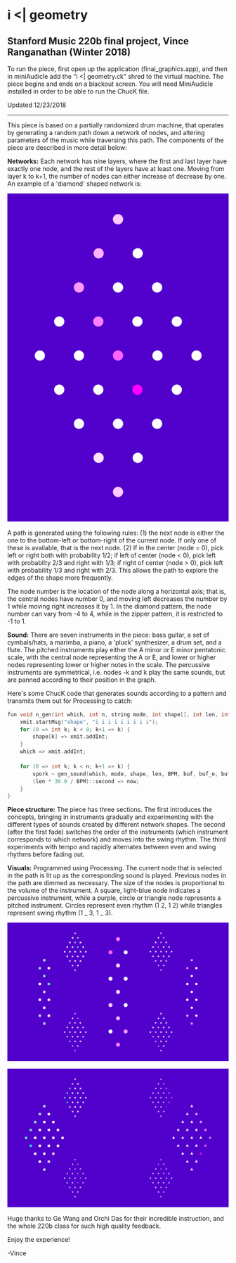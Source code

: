# i <| geometry
## Stanford Music 220b final project, Vince Ranganathan (Winter 2018)

To run the piece, first open up the application (final_graphics.app), and then in miniAudicle add the "i <| geometry.ck" shred to the virtual machine. The piece begins and ends on a blackout screen. You will need MiniAudicle installed in order to be able to run the ChucK file.

Updated 12/23/2018

----------------------------------------------------------------------------------------------------------------------

This piece is based on a partially randomized drum machine, that operates by generating a random path down a network of nodes, and altering parameters of the music while traversing this path. The components of the piece are described in more detail below:

**Networks:** Each network has nine layers, where the first and last layer have exactly one node, and the rest of the layers have at least one. Moving from layer k to k+1, the number of nodes can either increase of decrease by one. An example of a 'diamond' shaped network is:

![alt text](https://github.com/vinceranga/i-geometry/blob/master/pics/diamond.png "diamond")
 
A path is generated using the following rules: (1) the next node is either the one to the bottom-left or bottom-right of the current node. If only one of these is available, that is the next node. (2) If in the center (node = 0), pick left or right both with probability 1/2; if left of center (node < 0), pick left with probabilty 2/3 and right with 1/3; if right of center (node > 0), pick left with probability 1/3 and right with 2/3. This allows the path to explore the edges of the shape more frequently.

The node number is the location of the node along a horizontal axis; that is, the central nodes have number 0, and moving left decreases the number by 1 while moving right increases it by 1. In the diamond pattern, the node number can vary from -4 to 4, while in the zipper pattern, it is restricted to -1 to 1.

**Sound:** There are seven instruments in the piece: bass guitar, a set of cymbals/hats, a marimba, a piano, a 'pluck' synthesizer, a drum set, and a flute. The pitched instruments play either the A minor or E minor pentatonic scale, with the central node representing the A or E, and lower or higher nodes representing lower or higher notes in the scale. The percussive instruments are symmetrical, i.e. nodes -k and k play the same sounds, but are panned according to their position in the graph.

Here's some ChucK code that generates sounds according to a pattern and transmits them out for Processing to catch:
```c
fun void n_gen(int which, int n, string mode, int shape[], int len, int BPM, SndBuf buf, Envelope buf_e, Gain buf_g, Pan2 buf_p) {
    xmit.startMsg("shape", "i i i i i i i i i");
    for (0 => int k; k < 8; k+1 => k) {
        shape[k] => xmit.addInt;
    }
    which => xmit.addInt;
    
    for (0 => int k; k < n; k+1 => k) {
        spork ~ gen_sound(which, mode, shape, len, BPM, buf, buf_e, buf_g, buf_p);
        (len * 30.0 / BPM)::second => now;
    }
}
```

**Piece structure:** The piece has three sections. The first introduces the concepts, bringing in instruments gradually and experimenting with the different types of sounds created by different network shapes. The second (after the first fade) switches the order of the instruments (which instrument corresponds to which network) and moves into the swing rhythm. The third experiments with tempo and rapidly alternates between even and swing rhythms before fading out.

**Visuals:** Programmed using Processing. The current node that is selected in the path is lit up as the corresponding sound is played. Previous nodes in the path are dimmed as necessary. The size of the nodes is proportional to the volume of the instrument. A square, light-blue node indicates a percussive instrument, while a purple, circle or triangle node represents a pitched instrument. Circles represent even rhythm (1 2, 1 2) while triangles represent swing rhythm (1 _ 3, 1 _ 3).

![alt text](https://github.com/vinceranga/i-geometry/blob/master/pics/circles.png "circles")

![alt text](https://github.com/vinceranga/i-geometry/blob/master/pics/triangles.png "triangles")

Huge thanks to Ge Wang and Orchi Das for their incredible instruction, and the whole 220b class for such high quality feedback.

Enjoy the experience!

-Vince
